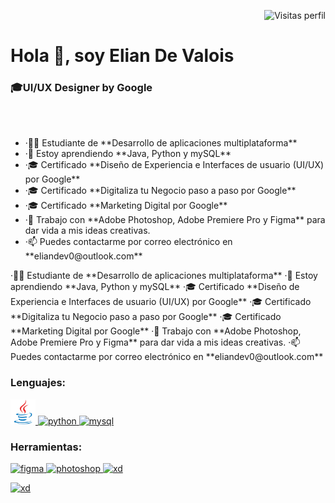 <p align="right">
  <img src="https://komarev.com/ghpvc/?username=eliandev0&label=Visitas%20perfil&color=blue" alt="Visitas perfil">
</p>
<h1 align="left">Hola 👋, soy Elian De Valois</h1> 
<h3 align="left">🎓UI/UX Designer by Google</h3>
<br>
</br>
<div>
  <ul>
    <li>·👨‍💻 Estudiante de **Desarrollo de aplicaciones multiplataforma**</li>
    <li>·🌱 Estoy aprendiendo **Java, Python y mySQL**</li>
    <li>·🎓 Certificado **Diseño de Experiencia e Interfaces de usuario (UI/UX) por Google**</li>
    <li>·🎓 Certificado **Digitaliza tu Negocio paso a paso por Google**</li>
    <li>·🎓 Certificado **Marketing Digital por Google**</li>
    <li>·💼 Trabajo con **Adobe Photoshop, Adobe Premiere Pro y Figma** para dar vida a mis ideas creativas.</li>
    <li>·📫 Puedes contactarme por correo electrónico en **eliandev0@outlook.com**</li>
  </ul>
</div>
·👨‍💻 Estudiante de **Desarrollo de aplicaciones multiplataforma**
·🌱 Estoy aprendiendo **Java, Python y mySQL**
·🎓 Certificado **Diseño de Experiencia e Interfaces de usuario (UI/UX) por Google**
·🎓 Certificado **Digitaliza tu Negocio paso a paso por Google**
·🎓 Certificado **Marketing Digital por Google**
·💼 Trabajo con **Adobe Photoshop, Adobe Premiere Pro y Figma** para dar vida a mis ideas creativas.
·📫 Puedes contactarme por correo electrónico en **eliandev0@outlook.com**

<h3 align="left">Lenguajes:</h3> 
<a href="https://www.java.com" target="_blank" rel="noreferrer"> <img src="https://raw.githubusercontent.com/devicons/devicon/master/icons/java/java-original.svg" alt="java" width="40" height="40"/> </a>
<a href="https://www.python.org" target="_blank" rel="noreferrer"> <img src="https://clipart-library.com/new_gallery/289-2896071_python-logo-png-165709.png" alt="python" width="40" height="40"/> </a>
<a href="https://www.mysql.com/" target="_blank" rel="noreferrer"> <img src="https://logodix.com/logo/840630.png" alt="mysql" width="40" height="40"/> </a> 
  
<h3 align="left">Herramientas:</h3>
<p align="left"> <a href="https://www.figma.com/" target="_blank" rel="noreferrer"> <img src="https://creativecode.it/wp-content/uploads/2019/07/figma-logo.png" alt="figma" width="45" height="45"/> </a>
<a href="https://www.photoshop.com/en" target="_blank" rel="noreferrer"> <img src="https://logodownload.org/wp-content/uploads/2019/10/adobe-photoshop-logo-1.png" alt="photoshop" width="40" height="40"/> </a>
<a href="https://www.adobe.com/es/products/premiere.html" target="_blank" rel="noreferrer"> <img src="https://www.trainingonsite.com/images/stories/Premiere-Pro-CC-2020-icon-600px.png" alt="xd" width="40" height="40"/> </a> </p>
<a href="https://www.adobe.com/products/xd.html" target="_blank" rel="noreferrer"> <img src="https://upload.wikimedia.org/wikipedia/commons/thumb/c/c2/Adobe_XD_CC_icon.svg/1200px-Adobe_XD_CC_icon.svg.png" alt="xd" width="40" height="40"/> </a> </p>


